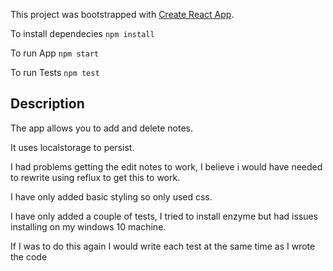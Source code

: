 This project was bootstrapped with [Create React App](https://github.com/facebookincubator/create-react-app).

To install dependecies
```npm install```

To run App
```npm start```

To run Tests
```npm test```

## Description

The app allows you to add and delete notes.

It uses localstorage to persist.

I had problems getting the edit notes to work, I believe i would have needed to rewrite using reflux to get this to work.

I have only added basic styling so only used css.

I have only added a couple of tests, I tried to install enzyme but had issues installing on my windows 10 machine.

If I was to do this again I would write each test at the same time as I wrote the code




